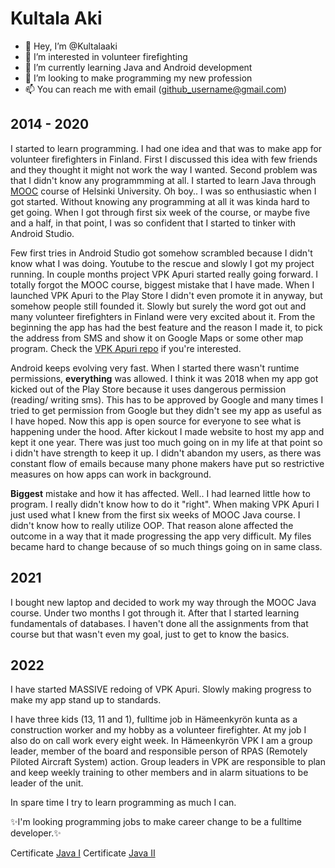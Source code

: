 # Kultala Aki

- 👋 Hey, I’m @Kultalaaki
- 👀 I’m interested in volunteer firefighting
- 🌱 I’m currently learning Java and Android development
- 💞️ I’m looking to make programming my new profession
- 📫 You can reach me with email (github_username@gmail.com)


## 2014 - 2020
I started to learn programming. I had one idea and that was to make app for volunteer firefighters in Finland.
First I discussed this idea with few friends and they thought it might not work the way I wanted.
Second problem was that I didn't know any programmming at all.
I started to learn Java through [MOOC](https://www.mooc.fi/en/) course of Helsinki University. Oh boy.. I was so enthusiastic when I got started.
Without knowing any programming at all it was kinda hard to get going. 
When I got through first six week of the course, or maybe five and a half, in that point, I was so confident that I started to tinker with Android Studio.

Few first tries in Android Studio got somehow scrambled because I didn't know what I was doing. Youtube to the rescue and slowly I got my project running.
In couple months project VPK Apuri started really going forward. I totally forgot the MOOC course, biggest mistake that I have made.
When I launched VPK Apuri to the Play Store I didn't even promote it in anyway, but somehow people still founded it.
Slowly but surely the word got out and many volunteer firefighters in Finland were very excited about it.
From the beginning the app has had the best feature and the reason I made it, to pick the address from SMS and show it on Google Maps or some other map program. 
Check the [VPK Apuri repo](https://github.com/Kultalaaki/VPKApuri) if you're interested.

Android keeps evolving very fast. When I started there wasn't runtime permissions, **everything** was allowed.
I think it was 2018 when my app got kicked out of the Play Store because it uses dangerous permission (reading/ writing sms).
This has to be approved by Google and many times I tried to get permission from Google but they didn't see my app as useful as I have hoped.
Now this app is open source for everyone to see what is happening under the hood.
After kickout I made website to host my app and kept it one year. There was just too much going on in my life at that point so i didn't have strength 
to keep it up. I didn't abandon my users, as there was constant flow of emails because many phone makers have put so restrictive measures on how apps can work in background.

**Biggest** mistake and how it has affected. 
Well.. I had learned little how to program. I really didn't know how to do it "right".
When making VPK Apuri I just used what I knew from the first six weeks of MOOC Java course. 
I didn't know how to really utilize OOP. That reason alone affected the outcome in a way that it made progressing the app very difficult.
My files became hard to change because of so much things going on in same class.

## 2021
I bought new laptop and decided to work my way through the MOOC Java course. Under two months I got through it. 
After that I started learning fundamentals of databases. I haven't done all the assignments from that course but that wasn't even my goal, 
just to get to know the basics.

## 2022
I have started MASSIVE redoing of VPK Apuri. Slowly making progress to make my app stand up to standards.

I have three kids (13, 11 and 1), fulltime job in Hämeenkyrön kunta as a construction worker and my hobby as a volunteer firefighter.
At my job I also do on call work every eight week.
In Hämeenkyrön VPK I am a group leader, member of the board and responsible person of RPAS (Remotely Piloted Aircraft System) action.
Group leaders in VPK are responsible to plan and keep weekly training to other members and in alarm situations to be leader of the unit.

In spare time I try to learn programming as much I can. 

✨I'm looking programming jobs to make career change to be a fulltime developer.✨

Certificate [Java I](https://certificates.mooc.fi/validate/f1zqldr2mjc)
Certificate [Java II](https://certificates.mooc.fi/validate/0tloelmuvph)
